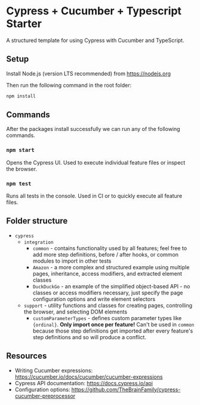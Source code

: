 # Cypress + Cucumber + Typescript Starter
A structured template for using Cypress with Cucumber and TypeScript.

## Setup
Install Node.js (version LTS recommended) from https://nodejs.org

Then run the following command in the root folder:
```sh
npm install
```

## Commands
After the packages install successfully we can run any of the following commands.

### `npm start`
Opens the Cypress UI. Used to execute individual feature files or inspect the browser.

### `npm test`
Runs all tests in the console. Used in CI or to quickly execute all feature files.

## Folder structure
- `cypress`
  - `integration`
    - `common` - contains functionality used by all features; feel free to add more step definitions, before / after hooks, or common modules to import in other tests
    - `Amazon` - a more complex and structured example using multiple pages, inheritance, access modifiers, and extracted element classes
    - `DuckDuckGo` - an example of the simplified object-based API - no classes or access modifiers necessary, just specify the page configuration options and write element selectors
  - `support` - utility functions and classes for creating pages, controlling the browser, and selecting DOM elements
    - `customParameterTypes` - defines custom parameter types like `{ordinal}`. **Only import once per feature!** Can't be used in `common` because those step definitions get imported after every feature's step definitions and so will produce a conflict.

## Resources
- Writing Cucumber expressions: https://cucumber.io/docs/cucumber/cucumber-expressions
- Cypress API documentation: https://docs.cypress.io/api
- Configuration options: https://github.com/TheBrainFamily/cypress-cucumber-preprocessor

